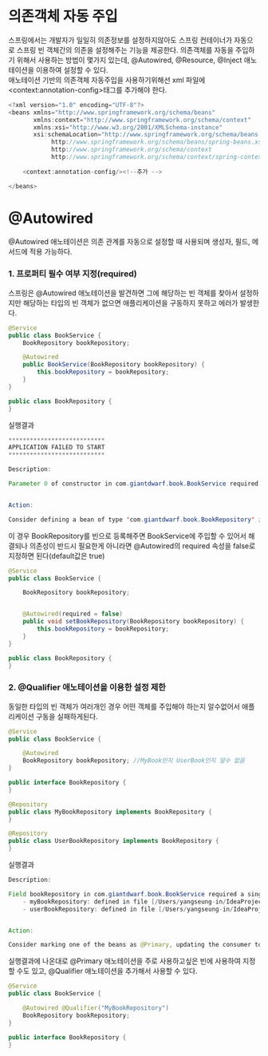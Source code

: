 # 의존객체 자동 주입
스프링에서는 개발자가 일일히 의존정보를 설정하지않아도 스프링 컨테이너가 자동으로 스프링 빈 객체간의 의존을 설정해주는 기능을 제공한다. 의존객체를 자동을 주입하기 위해서 사용하는 방법이 몇가지 있는데, @Autowired, @Resource, @Inject 애노테이션을 이용하여 설정할 수 있다.   
애노테이션 기반의 의존객체 자동주입을 사용하기위해선 xml 파일에 \<context:annotation-config>태그를 추가해야 한다.
~~~java
<?xml version="1.0" encoding="UTF-8"?>
<beans xmlns="http://www.springframework.org/schema/beans"
       xmlns:context="http://www.springframework.org/schema/context"    <!--추가 -->
       xmlns:xsi="http://www.w3.org/2001/XMLSchema-instance"
       xsi:schemaLocation="http://www.springframework.org/schema/beans
            http://www.springframework.org/schema/beans/spring-beans.xsd
            http://www.springframework.org/schema/context               <!--추가 -->
            http://www.springframework.org/schema/context/spring-context.xsd">  <!--추가 -->
    
    <context:annotation-config/><!--추가 -->

</beans>
~~~

# @Autowired
@Autowired 애노테이션은 의존 관계를 자동으로 설정할 때 사용되며 생성자, 필드, 메서드에 적용 가능하다.

### 1. 프로퍼티 필수 여부 지정(required)
스프링은 @Autowired 애노테이션을 발견하면 그에 해당하는 빈 객체를 찾아서 설정하지만 해당하는 타입의 빈 객체가 없으면 애플리케이션을 구동하지 못하고 에러가 발생한다.

~~~java
@Service
public class BookService {
    BookRepository bookRepository;

    @Autowired
    public BookService(BookRepository bookRepository) {
        this.bookRepository = bookRepository;
    }
}

public class BookRepository {
}

~~~

실행결과
~~~java
***************************
APPLICATION FAILED TO START
***************************

Description:

Parameter 0 of constructor in com.giantdwarf.book.BookService required a bean of type 'com.giantdwarf.book.BookRepository' that could not be found.


Action:

Consider defining a bean of type 'com.giantdwarf.book.BookRepository' in your configuration.
~~~
이 경우 BookRepository를 빈으로 등록해주면 BookService에 주입할 수 있어서 해결되나 의존성이 반드시 필요한게 아니라면 @Autowired의 required 속성을 false로 지정하면 된다(default값은 true)
~~~java
@Service
public class BookService {

    BookRepository bookRepository;


    @Autowired(required = false)
    public void setBookRepository(BookRepository bookRepository) {
        this.bookRepository = bookRepository;
    }
}

public class BookRepository {
}
~~~

### 2. @Qualifier 애노테이션을 이용한 설정 제한
동일한 타입의 빈 객체가 여러개인 경우 어떤 객체를 주입해야 하는지 알수없어서 애플리케이션 구동을 실패하게된다.  
~~~ java
@Service
public class BookService {

    @Autowired
    BookRepository bookRepository; //MyBook인지 UserBook인지 알수 없음
}

public interface BookRepository {
}

@Repository
public class MyBookRepository implements BookRepository {
}

@Repository
public class UserBookRepository implements BookRepository {
}

~~~
실행결과
~~~java
Description:

Field bookRepository in com.giantdwarf.book.BookService required a single bean, but 2 were found:
	- myBookRepository: defined in file [/Users/yangseung-in/IdeaProjects/demospring5/target/classes/com/giantdwarf/book/MyBookRepository.class]
	- userBookRepository: defined in file [/Users/yangseung-in/IdeaProjects/demospring5/target/classes/com/giantdwarf/book/UserBookRepository.class]


Action:

Consider marking one of the beans as @Primary, updating the consumer to accept multiple beans, or using @Qualifier to identify the bean that should be consumed
~~~

실행결과에 나온대로 @Primary 애노테이션을 주로 사용하고싶은 빈에 사용하여 지정할 수도 있고, @Qualifier 애노테이션을 추가해서 사용할 수 있다.
~~~ java
@Service
public class BookService {

    @Autowired @Qualifier("MyBookRepository")
    BookRepository bookRepository; 
}

public interface BookRepository {
}
~~~


